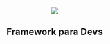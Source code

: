 <div style="text-align: center;">
    <img src="https://scontent.fbsb21-1.fna.fbcdn.net/v/t1.6435-9/140495346_104862444936002_6877501030833844153_n.png?_nc_cat=100&ccb=1-5&_nc_sid=09cbfe&_nc_eui2=AeFvS05KCbFf36jrXQ-biHufr2UVfCFRz9-vZRV8IVHP3x_Wn2kIC0LKJDceAmiuIviqEpMyQlyX-pi8f97Cp5tT&_nc_ohc=ZPJ5gpfvhr0AX_fyKpd&_nc_ht=scontent.fbsb21-1.fna&oh=00_AT-sRd3nG8ketVl8v32jBQpE44z33i9u48phU5Gx_cmBMw&oe=61EB4901">
</div>

<h2 style="text-align: center;">Framework para Devs</h2>